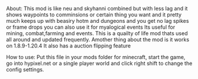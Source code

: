 About:
This mod is like neu and skyhanni combined but with less lag and it shows waypoints to comminsions or certain thing you want and it pretty much keeps up with beasiry hotm and dungeons and you get no lag spikes or frame drops you can also use it for myalogical events Its useful for mining, combat,farming and events. This is a quailty of life mod thats used all around and updated frequently. Amother thing about the mod is it works on 1.8.9-1.20.4 It also has a auction flipping feature

How to use:
Put this file in your mods folder for minecraft, start the game, go into hypixel.net or a single player world and click right shift to change the config settings.
